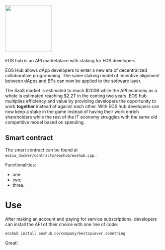 # <img src="https://github.com/xnastasia/eoshub/blob/master/logoonwhite.png?raw=true" height="150">

EOS hub is an API marketplace with staking for EOS developers.

EOS Hub allows dApp developers to enter a new era of decentralized collaborative programming. The same staking model of incentive alignment between dApps and BPs can now be applied to the software layer. 

The SaaS market is estimated to reach $200B while the API economy as a whole is estimated reaching $2.2T in the coming two years. 
EOS hub multiplies efficiency and value by providing developers the opportunity to work **together** instead of against each other. With EOS hub developers can now keep a stake in the game instead of having their work enrich shareholders while the rest of the IT economy struggles with the same old competitive model based on spending.

## Smart contract

The smart contract can be found at `eosio_docker/contracts/eoshub/eoshub.cpp` .

Functionalities:

- one
- two;
- three.

# Use

After making an account and paying for service subscriptions, developers can install the API of their choice with one line of code:

```sh
eoshub install eoshub.co/company/bestapiever.something
```

Great!


